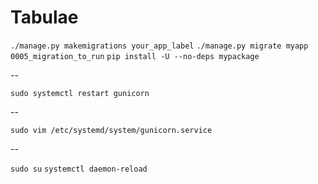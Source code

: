 # Tabulae

`./manage.py makemigrations your_app_label`
`./manage.py migrate myapp 0005_migration_to_run`
`pip install -U --no-deps mypackage`

--

`sudo systemctl restart gunicorn`

--

`sudo vim /etc/systemd/system/gunicorn.service`

--

`sudo su`
`systemctl daemon-reload`

